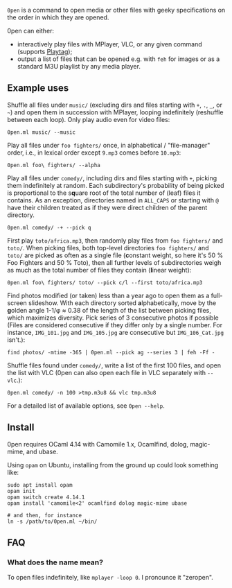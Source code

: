 `0pen` is a command to open media or other files with geeky specifications on the order in which they are opened.

0pen can either:
- interactively play files with MPlayer, VLC, or any given command (supports [Playtag](https://github.com/nahoj/playtag));
- output a list of files that can be opened e.g. with `feh` for images or as a standard M3U playlist by any media player.

## Example uses

Shuffle all files under `music/` (excluding dirs and files starting with `+`, `.`, `_`, or `~`) and open them in succession with MPlayer, looping indefinitely (reshuffle between each loop). Only play audio even for video files:

```shell
0pen.ml music/ --music
```

Play all files under `foo fighters/` once, in alphabetical / "file-manager" order, i.e., in lexical order except `9.mp3` comes before `10.mp3`:

```shell
0pen.ml foo\ fighters/ --alpha
```

Play all files under `comedy/`, including dirs and files starting with `+`, picking them indefinitely at random. Each subdirectory's probability of being picked is proportional to the s**q**uare root of the total number of (leaf) files it contains. As an exception, directories named in `ALL_CAPS` or starting with `@` have their children treated as if they were direct children of the parent directory.

```shell
0pen.ml comedy/ -+ --pick q
```

First play `toto/africa.mp3`, then randomly play files from `foo fighters/` and `toto/`. When picking files, both top-level directories `foo fighters/` and `toto/` are picked as often as a single file (**c**onstant weight, so here it's 50 % Foo Fighters and 50 % Toto), then all further levels of subdirectories weigh as much as the total number of files they contain (**l**inear weight):

```shell
0pen.ml foo\ fighters/ toto/ --pick c/l --first toto/africa.mp3
```

Find photos modified (or taken) less than a year ago to open them as a full-screen slideshow. With each directory sorted **a**lphabetically, move by the **g**olden angle 1-1/φ ≈ 0.38 of the length of the list between picking files, which maximizes diversity. Pick series of 3 consecutive photos if possible (Files are considered consecutive if they differ only by a single number. For instance, `IMG_101.jpg` and `IMG_105.jpg` are consecutive but `IMG_106_Cat.jpg` isn't.):

```shell
find photos/ -mtime -365 | 0pen.ml --pick ag --series 3 | feh -Ff -
```

Shuffle files found under `comedy/`, write a list of the first 100 files, and open the list with VLC (0pen can also open each file in VLC separately with `--vlc`.):

```shell
0pen.ml comedy/ -n 100 >tmp.m3u8 && vlc tmp.m3u8
```

For a detailed list of available options, see `0pen --help`.

## Install

0pen requires OCaml 4.14 with Camomile 1.x, Ocamlfind, dolog, magic-mime, and ubase.

Using `opam` on Ubuntu, installing from the ground up could look something like:

```shell
sudo apt install opam
opam init
opam switch create 4.14.1
opam install 'camomile<2' ocamlfind dolog magic-mime ubase

# and then, for instance
ln -s /path/to/0pen.ml ~/bin/
```

## FAQ
### What does the name mean?

To open files indefinitely, like `mplayer -loop 0`. I pronounce it "zeropen".
